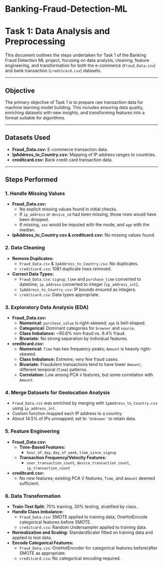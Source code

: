 # Banking-Fraud-Detection-ML

# Task 1: Data Analysis and Preprocessing

This document outlines the steps undertaken for Task 1 of the Banking Fraud Detection ML project, focusing on data analysis, cleaning, feature engineering, and transformation for both the e-commerce (`Fraud_Data.csv`) and bank transaction (`creditcard.csv`) datasets.

---

## Objective

The primary objective of Task 1 is to prepare raw transaction data for machine learning model building. This includes ensuring data quality, enriching datasets with new insights, and transforming features into a format suitable for algorithms.

---

## Datasets Used

- **Fraud_Data.csv:** E-commerce transaction data.
- **IpAddress_to_Country.csv:** Mapping of IP address ranges to countries.
- **creditcard.csv:** Bank credit card transaction data.

---

## Steps Performed

### 1. Handle Missing Values

- **Fraud_Data.csv:**
  - No explicit missing values found in initial checks.
  - If `ip_address` or `device_id` had been missing, those rows would have been dropped.
  - If missing, `sex` would be imputed with the mode, and `age` with the median.
- **IpAddress_to_Country.csv & creditcard.csv:** No missing values found.

### 2. Data Cleaning

- **Remove Duplicates:**
  - `Fraud_Data.csv` & `IpAddress_to_Country.csv`: No duplicates.
  - `creditcard.csv`: 1081 duplicate rows removed.
- **Correct Data Types:**
  - `Fraud_Data.csv`: `signup_time` and `purchase_time` converted to datetime; `ip_address` converted to integer (`ip_address_int`).
  - `IpAddress_to_Country.csv`: IP bounds ensured as integers.
  - `creditcard.csv`: Data types appropriate.

### 3. Exploratory Data Analysis (EDA)

- **Fraud_Data.csv:**
  - **Numerical:** `purchase_value` is right-skewed; `age` is bell-shaped.
  - **Categorical:** Dominant categories for `browser` and `source`.
  - **Class Imbalance:** ~90.6% non-fraud vs. 9.4% fraud.
  - **Bivariate:** No strong separation by individual features.
- **creditcard.csv:**
  - **Numerical:** `Time` has two frequency peaks; `Amount` is heavily right-skewed.
  - **Class Imbalance:** Extreme; very few fraud cases.
  - **Bivariate:** Fraudulent transactions tend to have lower `Amount`; different temporal (`Time`) patterns.
  - **Correlation:** Low among PCA `V` features, but some correlation with `Amount`.

### 4. Merge Datasets for Geolocation Analysis

- `Fraud_Data.csv` was enriched by merging with `IpAddress_to_Country.csv` using `ip_address_int`.
- Custom function mapped each IP address to a country.
- About 14.5% of IPs unmapped; set to `'Unknown'` to retain data.

### 5. Feature Engineering

- **Fraud_Data.csv:**
  - **Time-Based Features:**
    - `hour_of_day`, `day_of_week`, `time_since_signup`
  - **Transaction Frequency/Velocity Features:**
    - `user_transaction_count`, `device_transaction_count`, `ip_transaction_count`
- **creditcard.csv:**
  - No new features; existing PCA V features, `Time`, and `Amount` deemed sufficient.

### 6. Data Transformation

- **Train-Test Split:** 70% training, 30% testing, stratified by class.
- **Handle Class Imbalance:**
  - `Fraud_Data.csv`: SMOTE applied to training data; OneHotEncode categorical features before SMOTE.
  - `creditcard.csv`: Random Undersampler applied to training data.
- **Normalization and Scaling:** StandardScaler fitted on training data and applied to test data.
- **Encode Categorical Features:**
  - `Fraud_Data.csv`: OneHotEncoder for categorical features before/after SMOTE as appropriate.
  - `creditcard.csv`: No categorical encoding required.

